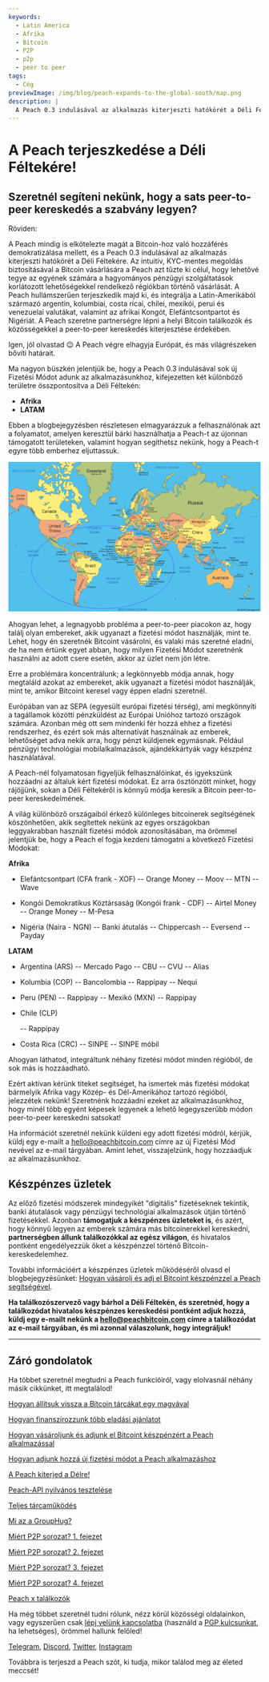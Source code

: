 ```yaml
---
keywords:
  - Latin America
  - Afrika
  - Bitcoin
  - P2P
  - p2p
  - peer to peer
tags:
  - Cég
previewImage: /img/blog/peach-expands-to-the-global-south/map.png
description: |
  A Peach 0.3 indulásával az alkalmazás kiterjeszti hatókörét a Déli Féltekére
---
```


# A Peach terjeszkedése a Déli Féltekére!

## Szeretnél segíteni nekünk, hogy a sats peer-to-peer kereskedés a szabvány legyen?

Röviden:

A Peach mindig is elkötelezte magát a Bitcoin-hoz való hozzáférés demokratizálása mellett, és a Peach 0.3 indulásával az alkalmazás kiterjeszti hatókörét a Déli Féltekére. Az intuitív, KYC-mentes megoldás biztosításával a Bitcoin vásárlására a Peach azt tűzte ki célul, hogy lehetővé tegye az egyének számára a hagyományos pénzügyi szolgáltatások korlátozott lehetőségekkel rendelkező régiókban történő vásárlását. A Peach hullámszerűen terjeszkedik majd ki, és integrálja a Latin-Amerikából származó argentin, kolumbiai, costa ricai, chilei, mexikói, perui és venezuelai valutákat, valamint az afrikai Kongót, Elefántcsontpartot és Nigériát. A Peach szeretne partnerségre lépni a helyi Bitcoin találkozók és közösségekkel a peer-to-peer kereskedés kiterjesztése érdekében.

Igen, jól olvastad 😉 A Peach végre elhagyja Európát, és más világrészeken bővíti határait.

Ma nagyon büszkén jelentjük be, hogy a Peach 0.3 indulásával sok új Fizetési Módot adunk az alkalmazásunkhoz, kifejezetten két különböző területre összpontosítva a Déli Féltekén:

- **Afrika**
- **LATAM**

Ebben a blogbejegyzésben részletesen elmagyarázzuk a felhasználónak azt a folyamatot, amelyen keresztül bárki használhatja a Peach-t az újonnan támogatott területeken, valamint hogyan segíthetsz nekünk, hogy a Peach-t egyre több emberhez eljuttassuk.

![](/img/blog/peach-expands-to-the-global-south/map.png)

Ahogyan lehet, a legnagyobb probléma a peer-to-peer piacokon az, hogy találj olyan embereket, akik ugyanazt a fizetési módot használják, mint te. Lehet, hogy én szeretnék Bitcoint vásárolni, és valaki más szeretné eladni, de ha nem értünk egyet abban, hogy milyen Fizetési Módot szeretnénk használni az adott csere esetén, akkor az üzlet nem jön létre.

Erre a problémára koncentrálunk; a legkönnyebb módja annak, hogy megtaláld azokat az embereket, akik ugyanazt a fizetési módot használják, mint te, amikor Bitcoint keresel vagy éppen eladni szeretnél.

Európában van az SEPA (egyesült európai fizetési térség), ami megkönnyíti a tagállamok közötti pénzküldést az Európai Unióhoz tartozó országok számára. Azonban még ott sem mindenki fér hozzá ehhez a fizetési rendszerhez, és ezért sok más alternatívát használnak az emberek, lehetőséget adva nekik arra, hogy pénzt küldjenek egymásnak. Például pénzügyi technológiai mobilalkalmazások, ajándékkártyák vagy készpénz használatával.

A Peach-nél folyamatosan figyeljük felhasználóinkat, és igyekszünk hozzáadni az általuk kért fizetési módokat. Ez arra ösztönzött minket, hogy rájöjjünk, sokan a Déli Féltekéről is könnyű módja keresik a Bitcoin peer-to-peer kereskedelmének.

A világ különböző országaiból érkező különleges bitcoinerek segítségének köszönhetően, akik segítettek nekünk az egyes országokban leggyakrabban használt fizetési módok azonosításában, ma örömmel jelentjük be, hogy a Peach el fogja kezdeni támogatni a következő Fizetési Módokat:

**Afrika**

- Elefántcsontpart (CFA frank - XOF)
  -- Orange Money
  -- Moov
  -- MTN
  -- Wave

- Kongói Demokratikus Köztársaság (Kongói frank - CDF)
  -- Airtel Money
  -- Orange Money
  -- M-Pesa

- Nigéria (Naira - NGN)
  -- Banki átutalás
  -- Chippercash
  -- Eversend
  -- Payday

**LATAM**

- Argentína (ARS)
  -- Mercado Pago
  -- CBU
  -- CVU
  -- Alias

- Kolumbia (COP)
  -- Bancolombia
  -- Rappipay
  -- Nequi

- Peru (PEN)
  -- Rappipay
  -- Mexikó (MXN)
  -- Rappipay

- Chile (CLP)

  -- Rappipay

- Costa Rica (CRC)
  -- SINPE
  -- SINPE móbil

Ahogyan láthatod, integráltunk néhány fizetési módot minden régióból, de sok más is hozzáadható.

Ezért aktívan kérünk titeket segítséget, ha ismertek más fizetési módokat bármelyik Afrika vagy Közép- és Dél-Amerikához tartozó régióból, jelezzétek nekünk! Szeretnénk hozzáadni ezeket az alkalmazásunkhoz, hogy minél több egyént képesek legyenek a lehető legegyszerűbb módon peer-to-peer kereskedni satsokat!

Ha információt szeretnél nekünk küldeni egy adott fizetési módról, kérjük, küldj egy e-mailt a [hello@peachbitcoin.com](mailto:hello@peachbitcoin.com) címre az új Fizetési Mód nevével az e-mail tárgyában. Amint lehet, visszajelzünk, hogy hozzáadjuk az alkalmazásunkhoz.

## Készpénzes üzletek

Az előző fizetési módszerek mindegyikét "digitális" fizetéseknek tekintik, banki átutalások vagy pénzügyi technológiai alkalmazások útján történő fizetésekkel. Azonban **támogatjuk a készpénzes üzleteket is**, és azért, hogy könnyű legyen az emberek számára más bitcoinerekkel kereskedni, **partnerségben állunk találkozókkal az egész világon**, és hivatalos pontként engedélyezzük őket a készpénzzel történő Bitcoin-kereskedelemhez.

További információért a készpénzes üzletek működéséről olvasd el blogbejegyzésünket: [Hogyan vásárolj és adj el Bitcoint készpénzzel a Peach segítségével](https://peachbitcoin.com/blog/how-to-buy-and-sell-bitcoin-with-cash-using-peach/).

**Ha találkozószervező vagy bárhol a Déli Féltekén, és szeretnéd, hogy a találkozódat hivatalos készpénzes kereskedési pontként adjuk hozzá, küldj egy e-mailt nekünk a [hello@peachbitcoin.com](mailto:hello@peachbitcoin.com) címre a találkozódat az e-mail tárgyában, és mi azonnal válaszolunk, hogy integráljuk!**

---

## Záró gondolatok

Ha többet szeretnél megtudni a Peach funkcióiról, vagy elolvasnál néhány másik cikkünket, itt megtalálod!

[Hogyan állítsuk vissza a Bitcoin tárcákat egy magvával](https://peachbitcoin.com/hu/blog/how-to-restore-peach-wallet/)

[Hogyan finanszírozzunk több eladási ajánlatot](https://peachbitcoin.com/hu/blog/funding-multiple-sell-offers/)

[Hogyan vásároljunk és adjunk el Bitcoint készpénzért a Peach alkalmazással](https://peachbitcoin.com/hu/blog/how-to-buy-and-sell-bitcoin-with-cash-using-peach/)

[Hogyan adjunk hozzá új fizetési módot a Peach alkalmazáshoz](https://peachbitcoin.com/hu/blog/how-to-add-a-payment-method/)

[A Peach kiterjed a Délre!](https://peachbitcoin.com/hu/blog/peach-expands-to-the-global-south/)

[Peach-API nyilvános tesztelése](https://peachbitcoin.com/hu/blog/making-our-peach-api-public/)

[Teljes tárcaműködés](https://peachbitcoin.com/hu/blog/full-wallet-functionality/)

[Mi az a GroupHug?](https://peachbitcoin.com/hu/blog/group-hug/)

[Miért P2P sorozat? 1. fejezet](https://peachbitcoin.com/hu/blog/why-p2p-chapter-1/)

[Miért P2P sorozat? 2. fejezet](https://peachbitcoin.com/hu/blog/why-p2p-chapter-2/)

[Miért P2P sorozat? 3. fejezet](https://peachbitcoin.com/hu/blog/why-p2p-chapter-3-circular-economies/)

[Miért P2P sorozat? 4. fejezet](https://peachbitcoin.com/hu/blog/why-p2p-chapter-4-chains-of-trust/)

[Peach x találkozók](https://peachbitcoin.com/hu/blog/peach-for-meetups/)

Ha még többet szeretnél tudni rólunk, nézz körül közösségi oldalainkon, vagy egyszerűen csak [lépj velünk kapcsolatba](mailto:hello@peachbitcoin.com) (használd a [PGP kulcsunkat](https://keys.openpgp.org/vks/v1/by-fingerprint/48339A19645E2E53488E0E5479E1B270FACD1BD2), ha lehetséges), örömmel hallunk felőled!

[Telegram](https://t.me/peachtopeach), [Discord](https://discord.gg/ypeHz3SW54), [Twitter](https://twitter.com/peachbitcoin), [Instagram](https://instagram.com/peachbitcoin)

Továbbra is terjeszd a Peach szót, ki tudja, mikor találod meg az életed meccsét!
